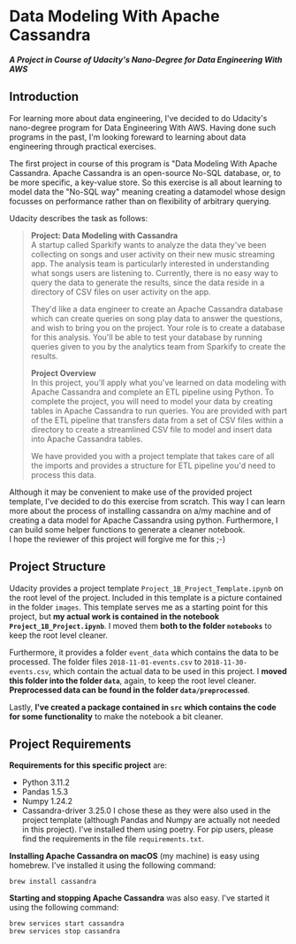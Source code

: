 # Data Modeling With Apache Cassandra
***A Project in Course of Udacity's Nano-Degree for Data Engineering With AWS***

## Introduction

For learning more about data engineering, I've decided to do Udacity's nano-degree program for Data Engineering With AWS. Having done such programs in the past, I'm looking foreward to learning about data engineering through practical exercises.

The first project in course of this program is "Data Modeling With Apache Cassandra. Apache Cassandra is an open-source No-SQL database, or, to be more specific, a key-value store. So this exercise is all about learning to model data the "No-SQL way" meaning creating a datamodel whose design focusses on performance rather than on flexibility of arbitrary querying.

Udacity describes the task as follows:

> **Project: Data Modeling with Cassandra**  
> A startup called Sparkify wants to analyze the data they've been collecting on songs and user activity on their new music streaming app. The analysis team is particularly interested in understanding what songs users are listening to. Currently, there is no easy way to query the data to generate the results, since the data reside in a directory of CSV files on user activity on the app.
> 
> They'd like a data engineer to create an Apache Cassandra database which can create queries on song play data to answer the questions, and wish to bring you on the project. Your role is to create a database for this analysis. You'll be able to test your database by running queries given to you by the analytics team from Sparkify to create the results.
>
> **Project Overview**  
> In this project, you'll apply what you've learned on data modeling with Apache Cassandra and complete an ETL pipeline using Python. To complete the project, you will need to model your data by creating tables in Apache Cassandra to run queries. You are provided with part of the ETL pipeline that transfers data from a set of CSV files within a directory to create a streamlined CSV file to model and insert data into Apache Cassandra tables.
>
> We have provided you with a project template that takes care of all the imports and provides a structure for ETL pipeline you'd need to process this data.

Although it may be convenient to make use of the provided project template, I've decided to do this exercise from scratch. This way I can learn more about the process of installing cassandra on a/my machine and of creating a data model for Apache Cassandra using python. Furthermore, I can build some helper functions to generate a cleaner notebook.  
I hope the reviewer of this project will forgive me for this ;-)

## Project Structure

Udacity provides a project template `Project_1B_Project_Template.ipynb` on the root level of the project. Included in this template is a picture contained in the folder `images`. This template serves me as a starting point for this project, but **my actual work is contained in the notebook `Project_1B_Project.ipynb`**. I moved them **both to the folder `notebooks`** to keep the root level cleaner. 

Furthermore, it provides a folder `event_data` which contains the data to be processed. The folder files `2018-11-01-events.csv` to `2018-11-30-events.csv`, which contain the actual data to be used in this project. I **moved this folder into the folder `data`**, again, to keep the root level cleaner. **Preprocessed data can be found in the folder `data/preprocessed`**. 

Lastly, **I've created a package contained in `src` which contains the code for some functionality** to make the notebook a bit cleaner.

## Project Requirements

**Requirements for this specific project** are:
- Python 3.11.2
- Pandas 1.5.3
- Numpy 1.24.2
- Cassandra-driver 3.25.0
I chose these as they were also used in the project template (although Pandas and Numpy are actually not needed in this project). I've installed them using poetry. For pip users, please find the requirements in the file `requirements.txt`.

**Installing Apache Cassandra on macOS** (my machine) is easy using homebrew. I've installed it using the following command:

    brew install cassandra

**Starting and stopping Apache Cassandra** was also easy. I've started it using the following command:

    brew services start cassandra
    brew services stop cassandra


